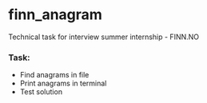 # finn_anagram
Technical task for interview summer internship - FINN.NO

### Task: 
* Find anagrams in file 
* Print anagrams in terminal
* Test solution


